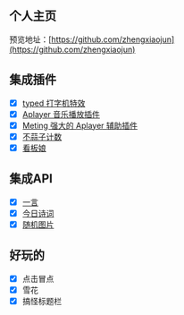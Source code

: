 ## 个人主页

预览地址：[https://github.com/zhengxiaojun](https://github.com/zhengxiaojun)

## 集成插件

- [x] [typed 打字机特效](https://github.com/mattboldt/typed.js/)
- [x] [Aplayer 音乐播放插件](https://github.com/MoePlayer/APlayer)
- [x] [Meting 强大的 Aplayer 辅助插件](https://github.com/metowolf/MetingJS)
- [x] [不蒜子计数](http://busuanzi.ibruce.info/)
- [x] [看板娘](https://github.com/stevenjoezhang/live2d-widget)

## 集成API

- [x] [一言](https://hitokoto.cn/)
- [x] [今日诗词](https://www.jinrishici.com/)
- [x] [随机图片](https://api.ixiaowai.cn/api/api.php) 

## 好玩的

- [x] 点击冒点
- [x] 雪花
- [x] 搞怪标题栏 
